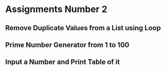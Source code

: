 # Assignments Number 2
## Remove Duplicate Values from a List using Loop
## Prime Number Generator from 1 to 100
## Input a Number and Print Table of it
